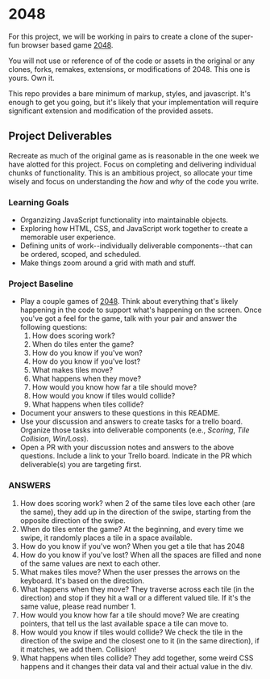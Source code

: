 # 2048
For this project, we will be working in pairs to create a clone of the super-fun browser based game [2048](http://gabrielecirulli.github.io/2048/).

You will not use or reference of of the code or assets in the original or any clones, forks, remakes, extensions, or modifications of 2048. This one is yours. Own it.

This repo provides a bare minimum of markup, styles, and javascript. It's enough to get you going, but it's likely that your implementation will require significant extension and modification of the provided assets.

## Project Deliverables
Recreate as much of the original game as is reasonable in the one week we have alotted for this project. Focus on completing and delivering individual chunks of functionality. This is an ambitious project, so allocate your time wisely and focus on understanding the _how_ and _why_ of the code you write.

### Learning Goals
- Organzizing JavaScript functionality into maintainable objects.
- Exploring how HTML, CSS, and JavaScript work together to create a memorable user experience.
- Defining units of work--individually deliverable components--that can be ordered, scoped, and scheduled.
- Make things zoom around a grid with math and stuff.

### Project Baseline
- Play a couple games of [2048](http://gabrielecirulli.github.io/2048/). Think about everything that's likely happening in the code to support what's happening on the screen. Once you've got a feel for the game, talk with your pair and answer the following questions:
  1. How does scoring work?
  1. When do tiles enter the game?
  1. How do you know if you've won?
  1. How do you know if you've lost?
  1. What makes tiles move?
  1. What happens when they move?
  1. How would you know how far a tile should move?
  1. How would you know if tiles would collide?
  1. What happens when tiles collide?
- Document your answers to these questions in this README.
- Use your discussion and answers to create tasks for a trello board. Organize those tasks into deliverable components (e.e., _Scoring_, _Tile Collision_, _Win/Loss_).
- Open a PR with your discussion notes and answers to the above questions. Include a link to your Trello board. Indicate in the PR which deliverable(s) you are targeting first.

### ANSWERS
1. How does scoring work?
when 2 of the same tiles love each other (are the same), they add up in the direction of the swipe, starting from the opposite direction of the swipe.
2. When do tiles enter the game?
At the beginning, and every time we swipe, it randomly places a tile in a space available.
3. How do you know if you've won?
When you get a tile that has 2048
4. How do you know if you've lost?
When all the spaces are filled and none of the same values are next to each other.
5. What makes tiles move?
When the user presses the arrows on the keyboard. It's based on the direction.
6. What happens when they move?
They traverse across each tile (in the direction) and stop if they hit a wall or a different valued tile. If it's the same value, please read number 1.
7. How would you know how far a tile should move?
We are creating pointers, that tell us the last available space a tile can move to.
8. How would you know if tiles would collide?
We check the tile in the direction of the swipe and the closest one to it (in the same direction), if it matches, we add them. Collision!
9. What happens when tiles collide?
They add together, some weird CSS happens and it changes their data val and their actual value in the div.
